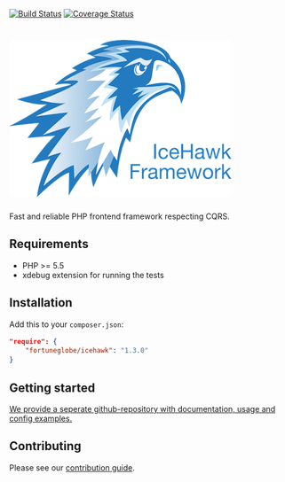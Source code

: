 [![Build Status](https://travis-ci.org/fortuneglobe/icehawk.svg)](https://travis-ci.org/fortuneglobe/icehawk)
[![Coverage Status](https://coveralls.io/repos/fortuneglobe/icehawk/badge.svg?service=github)](https://coveralls.io/github/fortuneglobe/icehawk)

# ![Ice Hawk](icehawk-logo.png)

Fast and reliable PHP frontend framework respecting CQRS.

## Requirements

 * PHP >= 5.5
 * xdebug extension for running the tests

## Installation

Add this to your `composer.json`:

```json
"require": {
    "fortuneglobe/icehawk": "1.3.0"
}
```

## Getting started

[We provide a seperate github-repository with documentation, usage and config examples.](https://github.com/fortuneglobe/icehawk-examples)
 
## Contributing

Please see our [contribution guide](./CONTRIBUTING.md).
